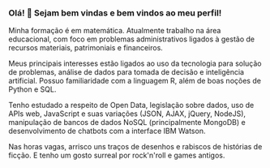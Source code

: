 ### Olá! 👋 Sejam bem vindas e bem vindos ao meu perfil!

<!--
**GrlouX/GrlouX** is a ✨ _special_ ✨ repository because its `README.md` (this file) appears on your GitHub profile.

Here are some ideas to get you started:

- 🔭 I’m currently working on ...
- 🌱 I’m currently learning ...
- 👯 I’m looking to collaborate on ...
- 🤔 I’m looking for help with ...
- 💬 Ask me about ...
- 📫 How to reach me: ...
- 😄 Pronouns: ...
- ⚡ Fun fact: ...
-->

Minha formação é em matemática. Atualmente trabalho na área educacional, com foco em problemas administrativos ligados à gestão de recursos materiais, patrimoniais e financeiros.

Meus principais interesses estão ligados ao uso da tecnologia para solução de problemas, análise de dados para tomada de decisão e inteligência artificial. Possuo familiaridade com a linguagem R, além de boas noções de Python e SQL. 

Tenho estudado a respeito de Open Data, legislação sobre dados, uso de APIs web, JavaScript e suas variações (JSON, AJAX, jQuery, NodeJS), manipulação de bancos de dados NoSQL (principalmente MongoDB) e desenvolvimento de chatbots com a interface IBM Watson.

Nas horas vagas, arrisco uns traços de desenhos e rabiscos de histórias de ficção. E tenho um gosto surreal por rock'n'roll e games antigos.
